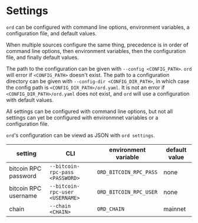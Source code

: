 Settings
========

`ord` can be configured with command line options, environment variables, a
configuration file, and default values.

When multiple sources configure the same thing, precedence is in order of
command line options, then environment variables, then the configuration file,
and finally default values.

The path to the configuration can be given with `--config <CONFIG_PATH>`. `ord`
will error if `<CONFIG_PATH>` doesn't exist. The path to a configuration
directory can be given with `--config-dir <CONFIG_DIR_PATH>`, in which case the
config path is `<CONFIG_DIR_PATH>/ord.yaml`. It is not an error if
`<CONFIG_DIR_PATH>/ord.yaml` does not exist, and `ord` will use a configuration
with default values.

All settings can be configured with command line options, but not all settings
can yet be configured with environmnet variables or a configuration file.

`ord`'s configuration can be viewd as JSON with `ord settings`.

| setting              | CLI                             | environment variable   | default value |
|----------------------|---------------------------------|------------------------|---------------|
| bitcoin RPC password | `--bitcoin-rpc-pass <PASSWORD>` | `ORD_BITCOIN_RPC_PASS` | none          |
| bitcoin RPC username | `--bitcoin-rpc-user <USERNAME>` | `ORD_BITCOIN_RPC_USER` | none          |
| chain                | `--chain <CHAIN>`               | `ORD_CHAIN`            | mainnet       |
